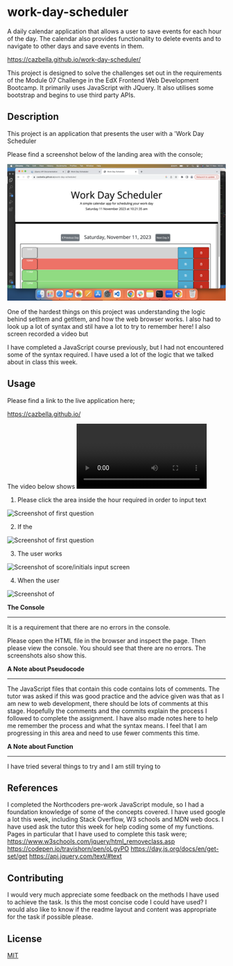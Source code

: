 # work-day-scheduler
A daily calendar application that allows a user to save events for each hour of the day. The calendar also provides functionality to delete events and to navigate to other days and save events in them. 

https://cazbella.github.io/work-day-scheduler/

This project is designed to solve the challenges set out in the requirements of the Module 07 Challenge in the EdX Frontend Web Development Bootcamp. It primarily uses JavaScript with JQuery. It also utilises some bootstrap and begins to use third party APIs.  

## Description

This project is an application that presents the user with a 'Work Day Scheduler

Please find a screenshot below of the landing area with the console;

![Screenshot of landing area](assets/images/Screenshot-landing-area.png)

One of the hardest things on this project was understanding the logic behind setItem and getItem, and how the web browser works. I also had to look up a lot of syntax and stil have a lot to try to remember here! I also screen recorded a video but 

I have completed a JavaScript course previously, but I had not encountered some of the syntax required. I have used a lot of the logic that we talked about in class this week. 

## Usage

Please find a link to the live application here; 

https://cazbella.github.io/

The video below shows 
![Screen recording of functionality](assets/images/screen-recording-functionality.mov)

1. Please click the area inside the hour required in order to input text

![Screenshot of first question](assets/images/Screenshot-first-question.png)

2. If the 

![Screenshot of first question](assets/images/Screenshot-notification.png)

3. The user works 

![Screenshot of score/initials input screen](assets/images/Screenshot-score-initials.png)



4. When the user 

![Screenshot of ](assets/images/Screenshot-scores-list.png)


__The Console__
_______________
It is a requirement that there are no errors in the console.

Please open the HTML file in the browser and inspect the page. Then please view the console. You should see that there are no errors. The screenshots also show this. 

__A Note about Pseudocode__
_____________________________

The JavaScript files that contain this code contains lots of comments. The tutor was asked if this was good practice and the advice given was that as I am new to web development, there should be lots of comments at this stage. Hopefully the comments and the commits explain the process I followed to complete the assignment. I have also made notes here to help me remember the process and what the syntax means. I feel that I am progressing in this area and need to use fewer comments this time. 

__A Note about Function__
_________________________

I have tried several things to try and I am still trying to 


## References

I completed the Northcoders pre-work JavaScript module, so I had a foundation knowledge of some of the concepts covered. I have used google a lot this week, including Stack Overflow, W3 schools and MDN web docs. I have used ask the tutor this week for help coding some of my functions. Pages in particular that I have used to complete this task were;
https://www.w3schools.com/jquery/html_removeclass.asp
https://codepen.io/travishorn/pen/oLgyPO
https://day.js.org/docs/en/get-set/get
https://api.jquery.com/text/#text





## Contributing

I would very much appreciate some feedback on the methods I have used to achieve the task. Is this the most concise code I could have used? I would also like to know if the readme layout and content was appropriate for the task if possible please. 


## License

[MIT](https://choosealicense.com/licenses/mit/)
